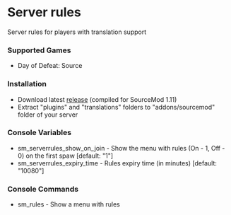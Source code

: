 # Server rules

Server rules for players with translation support

### Supported Games

* Day of Defeat: Source

### Installation

* Download latest [release](https://github.com/dronelektron/server-rules/releases) (compiled for SourceMod 1.11)
* Extract "plugins" and "translations" folders to "addons/sourcemod" folder of your server

### Console Variables

* sm_serverrules_show_on_join - Show the menu with rules (On - 1, Off - 0) on the first spaw [default: "1"]
* sm_serverrules_expiry_time - Rules expiry time (in minutes) [default: "10080"]

### Console Commands

* sm_rules - Show a menu with rules
